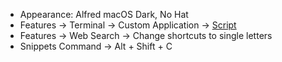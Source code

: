 - Appearance: Alfred macOS Dark, No Hat
- Features -> Terminal -> Custom Application -> [Script](./alfred_terminal_script)
- Features -> Web Search -> Change shortcuts to single letters
- Snippets Command -> Alt + Shift + C
